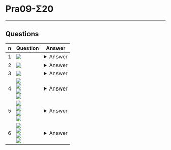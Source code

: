 # Pra09-Σ20

---

## Questions
|n|Question|Answer|
|-|--------|------|
|1|<img src="https://i.imgur.com/iSFD9Ka.png">|<details><summary>Answer</summary><img src="https://i.imgur.com/Fz9jvXE.png"></details>|
|2|<img src="https://i.imgur.com/UTCx6Oq.png">|<details><summary>Answer</summary><img src="https://i.imgur.com/1HBvBgP.png"></details>|
|3|<img src="https://i.imgur.com/JFnTkqD.png">|<details><summary>Answer</summary><img src="https://i.imgur.com/H05slJv.png"></details>|
|4|<img src="https://i.imgur.com/rNVhNiH.png"><br/><img src="https://i.imgur.com/Y20g3ve.png"><br/><img src="https://i.imgur.com/uCOXzsE.png"><br/><img src="https://i.imgur.com/Qlrpwh3.png">|<details><summary>Answer</summary><img src="https://i.imgur.com/1wkLSXb.png"></details>|
|5|<img src="https://i.imgur.com/rNVhNiH.png"><br/><img src="https://i.imgur.com/Y20g3ve.png"><br/><img src="https://i.imgur.com/uCOXzsE.png"><br/><img src="https://i.imgur.com/OGvuYNm.png">|<details><summary>Answer</summary><img src="https://i.imgur.com/aJKa50R.png"></details>|
|6|<img src="https://i.imgur.com/rNVhNiH.png"><br/><img src="https://i.imgur.com/Y20g3ve.png"><br/><img src="https://i.imgur.com/uCOXzsE.png"><br/><img src="https://i.imgur.com/X0bVIT5.png">|<details><summary>Answer</summary>True</details>|

